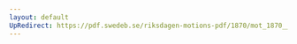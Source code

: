 ```yaml
---
layout: default
UpRedirect: https://pdf.swedeb.se/riksdagen-motions-pdf/1870/mot_1870__ak__00111.pdf
---
```

